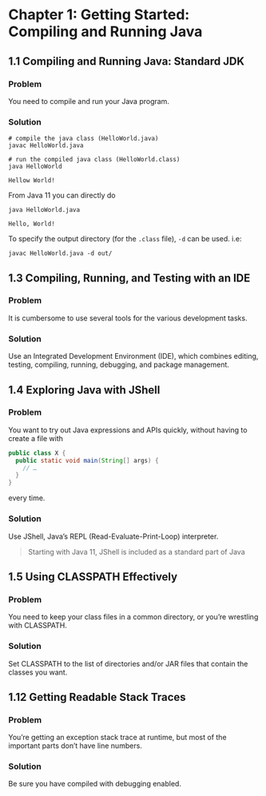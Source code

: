 # Chapter 1: Getting Started: Compiling and Running Java

## 1.1 Compiling and Running Java: Standard JDK

### Problem

You need to compile and run your Java program.

### Solution

```shell
# compile the java class (HelloWorld.java)
javac HelloWorld.java

# run the compiled java class (HelloWorld.class)
java HelloWorld

Hellow World!
```
From Java 11 you can directly do

```shell
java HelloWorld.java

Hello, World!
```

To specify the output directory (for the `.class` file), `-d` can be used. i.e:

```shell
javac HelloWorld.java -d out/
```

## 1.3 Compiling, Running, and Testing with an IDE

### Problem

It is cumbersome to use several tools for the various development tasks.

### Solution

Use an Integrated Development Environment (IDE), which combines editing, testing, compiling, running, debugging, and package management.

## 1.4 Exploring Java with JShell

### Problem

You want to try out Java expressions and APIs quickly, without having to create a file with

```java
public class X {
  public static void main(String[] args) {
    // …
  }
}
```

every time.

### Solution

Use JShell, Java’s REPL (Read-Evaluate-Print-Loop) interpreter.

> Starting with Java 11, JShell is included as a standard part of Java

## 1.5 Using CLASSPATH Effectively

### Problem

You need to keep your class files in a common directory, or you’re wrestling with CLASSPATH.

### Solution

Set CLASSPATH to the list of directories and/or JAR files that contain the classes you want.

## 1.12 Getting Readable Stack Traces

### Problem

You’re getting an exception stack trace at runtime, but most of the important parts don’t have line numbers.

### Solution

Be sure you have compiled with debugging enabled.
